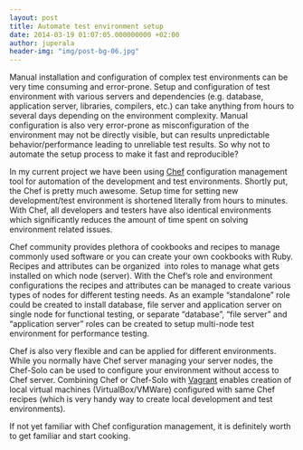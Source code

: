 ```yaml
---
layout: post
title: Automate test environment setup
date: 2014-03-19 01:07:05.000000000 +02:00
author: juperala
header-img: "img/post-bg-06.jpg"
---
```


<div class="entry">
<p>Manual installation and configuration of complex test environments can be very time consuming and error-prone. Setup and configuration of test environment with various servers and dependencies (e.g. database, application server, libraries, compilers, etc.) can take anything from hours to several days depending on the environment complexity. Manual configuration is also very error-prone as misconfiguration of the environment may not be directly visible, but can results unpredictable behavior/performance leading to unreliable test results. So why not to automate the setup process to make it fast and reproducible?</p>
<p>In my current project we have been using <a href="http://www.getchef.com/" target="_blank">Chef</a> configuration management tool for automation of the development and test environments. Shortly put, the Chef is pretty much awesome. Setup time for setting new development/test environment is shortened literally from hours to minutes. With Chef, all developers and testers have also identical environments which significantly reduces the amount of time spent on solving environment related issues.</p>
<p>Chef community provides plethora of cookbooks and recipes to manage commonly used software or you can create your own cookbooks with Ruby. Recipes and attributes can be organized  into roles to manage what gets installed on which node (server). With the Chef’s role and environment configurations the recipes and attributes can be managed to create various types of nodes for different testing needs. As an example “standalone” role could be created to install database, file server and application server on single node for functional testing, or separate “database”, “file server” and “application server” roles can be created to setup multi-node test environment for performance testing.</p>
<p>Chef is also very flexible and can be applied for different environments. While you normally have Chef server managing your server nodes, the Chef-Solo can be used to configure your environment without access to Chef server. Combining Chef or Chef-Solo with <a href="http://www.vagrantup.com/" target="_blank">Vagrant</a> enables creation of local virtual machines (VirtualBox/VMWare) configured with same Chef recipes (which is very handy way to create local development and test environments).</p>
<p>If not yet familiar with Chef configuration management, it is definitely worth to get familiar and start cooking.</p>
</div>
